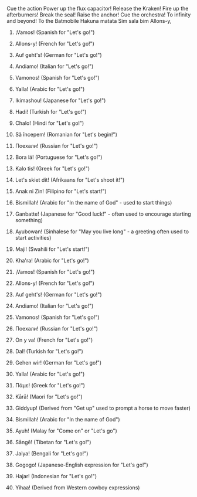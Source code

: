 Cue the action
Power up the flux capacitor!
Release the Kraken!
Fire up the afterburners!
Break the seal!
Raise the anchor!
Cue the orchestra!
To infinity and beyond!
To the Batmobile
Hakuna matata
Sim sala bim
Allons-y,

1. ¡Vamos! (Spanish for "Let's go!")
2. Allons-y! (French for "Let's go!")
3. Auf geht's! (German for "Let's go!")
4. Andiamo! (Italian for "Let's go!")
5. Vamonos! (Spanish for "Let's go!")
6. Yalla! (Arabic for "Let's go!")
7. Ikimashou! (Japanese for "Let's go!")
8. Hadi! (Turkish for "Let's go!")
9. Chalo! (Hindi for "Let's go!")
10. Să începem! (Romanian for "Let's begin!")
11. Поехали! (Russian for "Let's go!")
12. Bora lá! (Portuguese for "Let's go!")
13. Kalo tis! (Greek for "Let's go!")
14. Let's skiet dit! (Afrikaans for "Let's shoot it!")
15. Anak ni Zin! (Filipino for "Let's start!")
16. Bismillah! (Arabic for "In the name of God" - used to start things)
17. Ganbatte! (Japanese for "Good luck!" - often used to encourage starting something)
18. Ayubowan! (Sinhalese for "May you live long" - a greeting often used to start activities)
19. Maji! (Swahili for "Let's start!")
20. Kha'ra! (Arabic for "Let's go!")

1. ¡Vamos! (Spanish for "Let's go!")
2. Allons-y! (French for "Let's go!")
3. Auf geht's! (German for "Let's go!")
4. Andiamo! (Italian for "Let's go!")
5. Vamonos! (Spanish for "Let's go!")
6. Поехали! (Russian for "Let's go!")
7. On y va! (French for "Let's go!")
8. Dal! (Turkish for "Let's go!")
9. Gehen wir! (German for "Let's go!")
10. Yalla! (Arabic for "Let's go!")
11. Πάμε! (Greek for "Let's go!")
12. Kārā! (Maori for "Let's go!")
13. Giddyup! (Derived from "Get up" used to prompt a horse to move faster)
14. Bismillah! (Arabic for "In the name of God")
15. Ayuh! (Malay for "Come on" or "Let's go")
16. Sāngê! (Tibetan for "Let's go!")
17. Jaiya! (Bengali for "Let's go!")
18. Gogogo! (Japanese-English expression for "Let's go!")
19. Hajar! (Indonesian for "Let's go!")
20. Yihaa! (Derived from Western cowboy expressions)